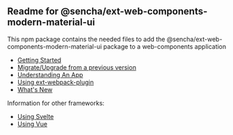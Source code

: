 ## Readme for @sencha/ext-web-components-modern-material-ui

This npm package contains the needed files to add the @sencha/ext-web-components-modern-material-ui package to a web-components application

- [Getting Started](https://github.com/sencha/ext-web-components/blob/ext-web-components-7.2.1/packages/ext-web-components-modern-material-ui/guides/GETTING_STARTED.md)
- [Migrate/Upgrade from a previous version](https://github.com/sencha/ext-web-components/blob/ext-web-components-7.2.1/packages/ext-web-components-modern-material-ui/guides/MIGRATE.md)
- [Understanding An App](https://github.com/sencha/ext-web-components/blob/ext-web-components-7.2.1/packages/ext-web-components-modern-material-ui/guides/UNDERSTANDING_AN_APP.md)
- [Using ext-webpack-plugin](https://github.com/sencha/ext-web-components/blob/ext-web-components-7.2.1/packages/ext-web-components-modern-material-ui/guides/USING_EXT_WEBPACK_PLUGIN.md)
- [What's New](https://github.com/sencha/ext-web-components/blob/ext-web-components-7.2.1/packages/ext-web-components-modern-material-ui/guides/WHATS_NEW.md)

Information for other frameworks:

- [Using Svelte](https://github.com/sencha/ext-web-components/blob/ext-web-components-7.2.1/packages/ext-web-components-modern-material-ui/guides/USING_SVELTE.md)
- [Using Vue](https://github.com/sencha/ext-web-components/blob/ext-web-components-7.2.1/packages/ext-web-components-modern-material-ui/guides/USING_VUE.md)
